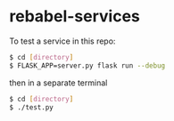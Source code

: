 # rebabel-services

To test a service in this repo:

```bash
$ cd [directory]
$ FLASK_APP=server.py flask run --debug
```

then in a separate terminal

```bash
$ cd [directory]
$ ./test.py
```
